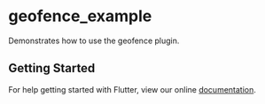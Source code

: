 # geofence_example

Demonstrates how to use the geofence plugin.

## Getting Started

For help getting started with Flutter, view our online
[documentation](https://flutter.io/).
